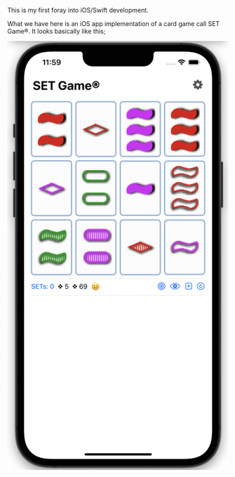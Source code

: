 This is my first foray into iOS/Swift development.

What we have here is an iOS app implementation of a card game call SET Game®.
It looks basically like this;

![SET Game®](etc/img/SetGame.png)
